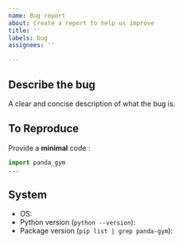 ```yaml
---
name: Bug report
about: Create a report to help us improve
title: ''
labels: bug
assignees: ''

---
```


## Describe the bug

A clear and concise description of what the bug is.

## To Reproduce

Provide a **minimal** code :

```python
import panda_gym
...
```

## System

- OS:
- Python version (`python --version`):
- Package version (`pip list | grep panda-gym`):
